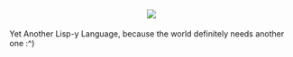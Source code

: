 <h1 align="center">
<picture>
  <source media="(prefers-color-scheme: dark)" srcset="https://cdn.mckayla.cloud/-/aa5c387c0b234c63a94de4d31225bfd8/yall-dark.svg">
  <img src="https://cdn.mckayla.cloud/-/aa5c387c0b234c63a94de4d31225bfd8/yall-light.svg">
</picture>
</h1>

Yet Another Lisp-y Language, because the world definitely needs another one :^)
